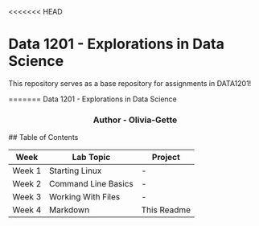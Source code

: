 <<<<<<< HEAD
# Data 1201 - Explorations in Data Science
This repository serves as a base repository for assignments in DATA1201!

=======
Data 1201 - Explorations in Data Science
<h3 align="center">Author - Olivia-Gette</h3>
## Table of Contents

| Week   | Lab Topic            | Project        |
|--------|----------------------|----------------|
| Week 1 | Starting Linux        | -              |
| Week 2 | Command Line Basics   | -              |
| Week 3 | Working With Files    | -              |
| Week 4 | Markdown              | This Readme    |

